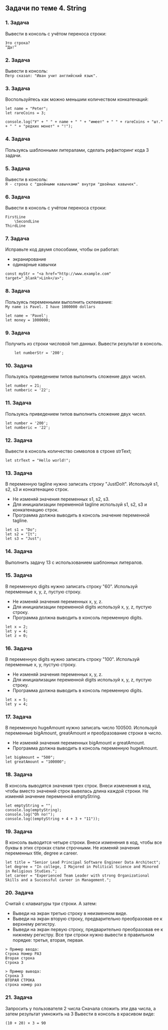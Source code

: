 ## Задачи по теме 4. String ##

### 1. Задача
Вывести в консоль с учётом переноса строки:

```
Это строка?
“Да!”
```

### 2. Задача
Вывести в консоль: <br>
`Петр сказал: "Иван учит английский язык".`

### 3. Задача
Воспользуйтесь как можно меньшим количеством конкатенаций:

```
let name = "Peter";
let rareCoins = 3;

console.log("У" + " " + name + " " + "имеет" + " " + rareCoins + "шт." + " " + "редких монет" + "!");
```

### 4. Задача
Пользуясь шаблонными литералами, сделать рефакторинг кода 3 задачи.

### 5. Задача
Вывести в консоль: <br>
`Я - строка с "двойными кавычками" внутри "двойных кавычек".`

### 6. Задача
Вывести в консоль с учётом переноса строки:

```
FirstLine
    \SecondLine
ThirdLine
```

### 7. Задача
Исправьте код двумя способами, чтобы он работал:
- экранирование
- одинарные кавычки

```
const myStr = "<a href="http://www.example.com" target="_blank">Link</a>";
```

### 8. Задача
Пользуясь переменными выполнить склеивание: <br>
`My name is Pavel. I have 1000000 dollars`

```
let name = 'Pavel';
let money = 1000000;
```

### 9. Задача
Получить из строки числовой тип данных. Вывести результат в консоль.

```
    let numberStr = '200';
```

### 10. Задача
Пользуясь приведением типов выполнить сложение двух чисел.

```
let number = 21;
let numberic = '22';
```

### 11. Задача
Пользуясь приведением типов выполнить сложение двух чисел.

```
let number = '200';
let numberic = '22';
```

### 12. Задача
Вывести в консоль количество символов в строке strText;

```
let strText = "Hello world!";
```

### 13. Задача
В переменную tagline нужно записать строку "JustDoIt".
Используй s1, s2, s3 и конкатенацию строк.

- Не изменяй значения переменных s1, s2, s3.
- Для инициализации переменной tagline используй s1, s2, s3 и конкатенацию строк.
- Программа должна выводить в консоль значение переменной tagline.

```
let s1 = "Do";
let s2 = "It";
let s3 = "Just";
```

### 14. Задача
Выполнить задачу 13 с использованием шаблонных литералов.

### 15. Задача
В переменную digits нужно записать строку "60". 
Используй переменные x, y, z, пустую строку.

- Не изменяй значения переменных x, y, z.
- Для инициализации переменной digits используй x, y, z, пустую строку.
- Программа должна выводить в консоль переменную digits.

```
let x = 2;
let y = 4;
let z = 0;
```

### 16. Задача
В переменную digits нужно записать строку "100". Используй переменные x, y, пустую строку.

- Не изменяй значения переменных x, y, z.
- Для инициализации переменной digits используй x, y, z, пустую строку.
- Программа должна выводить в консоль переменную digits.

```
let x = 5;
let y = 4;
```

### 17. Задача
В переменную hugeAmount нужно записать число 100500.
Используй переменные bigAmount, greatAmount и преобразование строки в число.

- Не изменяй значения переменных bigAmount и greatAmount.
- Программа должна выводить в консоль переменную hugeAmount.

```
let bigAmount = "500";
let greatAmount = "100000";
```

### 18. Задача
В консоль выводятся значения трех строк.
Внеси изменения в код, чтобы вместо значений строк вывелась длина каждой строки.
Не изменяй значение переменной emptyString.

```
let emptyString = "";
console.log(emptyString);
console.log("Oh no!");
console.log((emptyString + 4 + 3 + "11"));
```

### 19. Задача
В консоль выводится четыре строки.
Внеси изменения в код, чтобы все буквы в этих строках стали строчными.
Не изменяй значения переменных title, degree и career.

```
let title = "Senior Lead Principal Software Engineer Data Architect";
let degree = "In college, I Majored in Political Science and Minored in Religious Studies.";
let career = "Experienced Team Leader with strong Organizational Skills and a Successful career in Management.";
```

### 20. Задача
Считай с клавиатуры три строки.
А затем:
- Выведи на экран третью строку в неизменном виде.
- Выведи на экран вторую строку, предварительно преобразовав ее к верхнему регистру.
- Выведи на экран первую строку, предварительно преобразовав ее к нижнему регистру.
Все три строки нужно вывести в правильном порядке: третья, вторая, первая.

```
> Пример ввода:
Строка Номер РАЗ
Вторая строка
Строка 3

> Пример вывода:
Строка 3
ВТОРАЯ СТРОКА
строка номер раз
```

### 21. Задача
Запросить у пользователя 2 числа
Сначала сложить эти два числа, а затем результат умножить на 3
Вывести в консоль в красивом виде: <br>

`(10 + 20) × 3 = 90`
